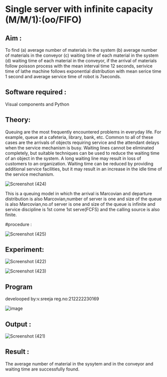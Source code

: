 # Single server with infinite capacity (M/M/1):(oo/FIFO)
## Aim :
To find (a) average number of materials in the system (b) average number of materials in the conveyor (c) waiting time of each material in the system (d) waiting time of each material in the conveyor, if the arrival  of materials follow poisson process with the mean interval time 12 seconds, serivice time of lathe machine follows exponential distribution with mean serice time 1 second and average service time of robot is 7seconds.

## Software required :
Visual components and Python

## Theory:
Queuing are the most frequently encountered problems in everyday life. For example, queue at a cafeteria, library, bank, etc. Common to all of these cases are the arrivals of objects requiring service and the attendant delays when the service mechanism is busy. Waiting lines cannot be eliminated completely, but suitable techniques can be used to reduce the waiting time of an object in the system. A long waiting line may result in loss of customers to an organization. Waiting time can be reduced by providing additional service facilities, but it may result in an increase in the idle time of the service mechanism.

![Screenshot (424)](https://github.com/VelasiriSreeja/Single-server-infinite-capacity---Markov-Model/assets/118344328/016527cb-62af-4191-b879-06c706994def)


This is a queuing model in which the arrival is Marcovian and departure distribution is also Marcovian,number of server is one and size of the queue is also Marcovian,no.of server is one and size of the queue is infinite and service discipline is 1st come 1st serve(FCFS) and the calling source is also finite.

#procedure :

![Screenshot (425)](https://github.com/VelasiriSreeja/Single-server-infinite-capacity---Markov-Model/assets/118344328/1c27ab7a-ff63-4a4e-ba9a-d22a7ae90b2c)




## Experiment:

![Screenshot (422)](https://github.com/VelasiriSreeja/Single-server-infinite-capacity---Markov-Model/assets/118344328/2543a96b-c415-4d47-b687-79706344eca5)

![Screenshot (423)](https://github.com/VelasiriSreeja/Single-server-infinite-capacity---Markov-Model/assets/118344328/c201dc32-c221-42f3-ab21-d2a5f5ddfe2c)

 
## Program
develooped by:v.sreeja
reg.no:212222230169

![image](https://github.com/ramjan1729/Single-server-infinite-capacity---Markov-Model/assets/103921593/5f1fd58d-5929-4c51-89ea-4cef009e5bad)

## Output :
![Screenshot (421)](https://github.com/VelasiriSreeja/Single-server-infinite-capacity---Markov-Model/assets/118344328/841d129f-5401-40f0-974b-ecef18a566a3)

## Result :
The average number of material in the sysytem and in the conveyor and waiting time are
successfully found.


